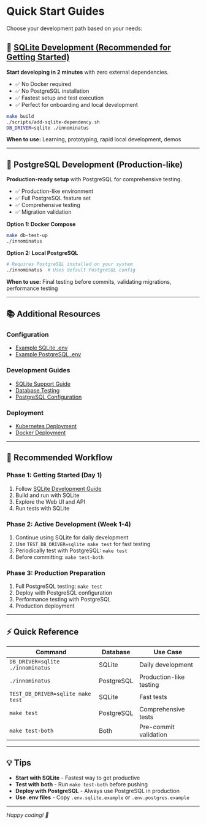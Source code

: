 # Quick Start Guides

Choose your development path based on your needs:

## 🚀 [SQLite Development (Recommended for Getting Started)](./sqlite-development.md)

**Start developing in 2 minutes** with zero external dependencies.

- ✅ No Docker required
- ✅ No PostgreSQL installation
- ✅ Fastest setup and test execution
- ✅ Perfect for onboarding and local development

```bash
make build
./scripts/add-sqlite-dependency.sh
DB_DRIVER=sqlite ./innominatus
```

**When to use:** Learning, prototyping, rapid local development, demos

---

## 🐘 PostgreSQL Development (Production-like)

**Production-ready setup** with PostgreSQL for comprehensive testing.

- ✅ Production-like environment
- ✅ Full PostgreSQL feature set
- ✅ Comprehensive testing
- ✅ Migration validation

**Option 1: Docker Compose**
```bash
make db-test-up
./innominatus
```

**Option 2: Local PostgreSQL**
```bash
# Requires PostgreSQL installed on your system
./innominatus  # Uses default PostgreSQL config
```

**When to use:** Final testing before commits, validating migrations, performance testing

---

## 📚 Additional Resources

### Configuration
- [Example SQLite .env](../../.env.sqlite.example)
- [Example PostgreSQL .env](../../.env.postgres.example)

### Development Guides
- [SQLite Support Guide](../development/sqlite-support.md)
- [Database Testing](../testing/database-testing.md)
- [PostgreSQL Configuration](../platform-team-guide/database.md)

### Deployment
- [Kubernetes Deployment](../platform-team-guide/kubernetes-deployment.md)
- [Docker Deployment](../platform-team-guide/docker-deployment.md)

---

## 🎯 Recommended Workflow

### Phase 1: Getting Started (Day 1)
1. Follow [SQLite Development Guide](./sqlite-development.md)
2. Build and run with SQLite
3. Explore the Web UI and API
4. Run tests with SQLite

### Phase 2: Active Development (Week 1-4)
1. Continue using SQLite for daily development
2. Use `TEST_DB_DRIVER=sqlite make test` for fast testing
3. Periodically test with PostgreSQL: `make test`
4. Before committing: `make test-both`

### Phase 3: Production Preparation
1. Full PostgreSQL testing: `make test`
2. Deploy with PostgreSQL configuration
3. Performance testing with PostgreSQL
4. Production deployment

---

## ⚡ Quick Reference

| Command | Database | Use Case |
|---------|----------|----------|
| `DB_DRIVER=sqlite ./innominatus` | SQLite | Daily development |
| `./innominatus` | PostgreSQL | Production-like testing |
| `TEST_DB_DRIVER=sqlite make test` | SQLite | Fast tests |
| `make test` | PostgreSQL | Comprehensive tests |
| `make test-both` | Both | Pre-commit validation |

---

## 💡 Tips

- **Start with SQLite** - Fastest way to get productive
- **Test with both** - Run `make test-both` before pushing
- **Deploy with PostgreSQL** - Always use PostgreSQL in production
- **Use .env files** - Copy `.env.sqlite.example` or `.env.postgres.example`

---

*Happy coding! 🎉*
